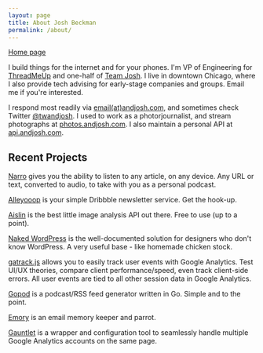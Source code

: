 ```yaml
---
layout: page
title: About Josh Beckman
permalink: /about/
---
```

[Home page](/)

I build things for the internet and for your phones. I'm VP of Engineering for [ThreadMeUp](http://threadmeup.com) and one-half of [Team Josh](http://teamjosh.co). I live in downtown Chicago, where I also provide tech advising for early-stage companies and groups. Email me if you're interested.

I respond most readily via [email(at)andjosh.com](mailto:email@andjosh.com), and sometimes check Twitter [@twandjosh](http://twitter.com/twandjosh). I used to work as a photorjournalist, and stream photographs at [photos.andjosh.com](http://photos.andjosh.com). I also maintain a personal API at [api.andjosh.com](http://api.andjosh.com).

## Recent Projects

[Narro](http://narro.co) gives you the ability to listen to any article, on any device. Any URL or text, converted to audio, to take with you as a personal podcast.

[Alleyooop](http://alleyooop.info) is your simple Dribbble newsletter service. Get the hook-up.

[Aislin](http://www.aislin.co) is the best little image analysis API out there. Free to use (up to a point).

[Naked WordPress](http://naked-wordpress.bckmn.com) is the well-documented solution for designers who don't know WordPress. A very useful base - like homemade chicken stock.

[gatrack.js](https://github.com/jbckmn/gatrack.js) allows you to easily track user events with Google Analytics. Test UI/UX theories, compare client performance/speed, even track client-side errors. All user events are tied to all other session data in Google Analytics.

[Gopod](https://github.com/jbckmn/gopod) is a podcast/RSS feed generator written in Go. Simple and to the point.

[Emory](http://myemory.herokuapp.com) is an email memory keeper and parrot.

[Gauntlet](https://github.com/jbckmn/gauntlet.js) is a wrapper and configuration tool to seamlessly handle multiple Google Analytics accounts on the same page.
